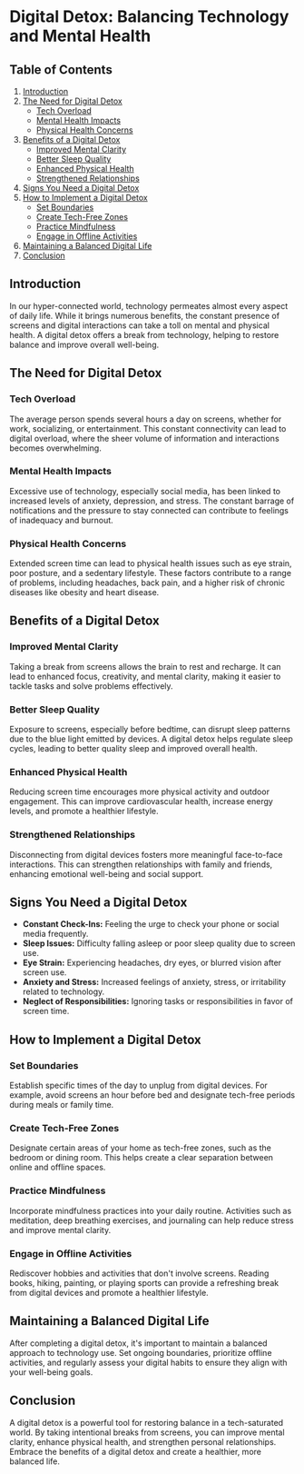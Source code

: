 # Digital Detox: Balancing Technology and Mental Health

## Table of Contents

1. [Introduction](#introduction)
2. [The Need for Digital Detox](#the-need-for-digital-detox)
    - [Tech Overload](#tech-overload)
    - [Mental Health Impacts](#mental-health-impacts)
    - [Physical Health Concerns](#physical-health-concerns)
3. [Benefits of a Digital Detox](#benefits-of-a-digital-detox)
    - [Improved Mental Clarity](#improved-mental-clarity)
    - [Better Sleep Quality](#better-sleep-quality)
    - [Enhanced Physical Health](#enhanced-physical-health)
    - [Strengthened Relationships](#strengthened-relationships)
4. [Signs You Need a Digital Detox](#signs-you-need-a-digital-detox)
5. [How to Implement a Digital Detox](#how-to-implement-a-digital-detox)
    - [Set Boundaries](#set-boundaries)
    - [Create Tech-Free Zones](#create-tech-free-zones)
    - [Practice Mindfulness](#practice-mindfulness)
    - [Engage in Offline Activities](#engage-in-offline-activities)
6. [Maintaining a Balanced Digital Life](#maintaining-a-balanced-digital-life)
7. [Conclusion](#conclusion)

## Introduction

In our hyper-connected world, technology permeates almost every aspect of daily life. While it brings numerous benefits, the constant presence of screens and digital interactions can take a toll on mental and physical health. A digital detox offers a break from technology, helping to restore balance and improve overall well-being.

## The Need for Digital Detox

### Tech Overload

The average person spends several hours a day on screens, whether for work, socializing, or entertainment. This constant connectivity can lead to digital overload, where the sheer volume of information and interactions becomes overwhelming.

### Mental Health Impacts

Excessive use of technology, especially social media, has been linked to increased levels of anxiety, depression, and stress. The constant barrage of notifications and the pressure to stay connected can contribute to feelings of inadequacy and burnout.

### Physical Health Concerns

Extended screen time can lead to physical health issues such as eye strain, poor posture, and a sedentary lifestyle. These factors contribute to a range of problems, including headaches, back pain, and a higher risk of chronic diseases like obesity and heart disease.

## Benefits of a Digital Detox

### Improved Mental Clarity

Taking a break from screens allows the brain to rest and recharge. It can lead to enhanced focus, creativity, and mental clarity, making it easier to tackle tasks and solve problems effectively.

### Better Sleep Quality

Exposure to screens, especially before bedtime, can disrupt sleep patterns due to the blue light emitted by devices. A digital detox helps regulate sleep cycles, leading to better quality sleep and improved overall health.

### Enhanced Physical Health

Reducing screen time encourages more physical activity and outdoor engagement. This can improve cardiovascular health, increase energy levels, and promote a healthier lifestyle.

### Strengthened Relationships

Disconnecting from digital devices fosters more meaningful face-to-face interactions. This can strengthen relationships with family and friends, enhancing emotional well-being and social support.

## Signs You Need a Digital Detox

- **Constant Check-Ins:** Feeling the urge to check your phone or social media frequently.
- **Sleep Issues:** Difficulty falling asleep or poor sleep quality due to screen use.
- **Eye Strain:** Experiencing headaches, dry eyes, or blurred vision after screen use.
- **Anxiety and Stress:** Increased feelings of anxiety, stress, or irritability related to technology.
- **Neglect of Responsibilities:** Ignoring tasks or responsibilities in favor of screen time.

## How to Implement a Digital Detox

### Set Boundaries

Establish specific times of the day to unplug from digital devices. For example, avoid screens an hour before bed and designate tech-free periods during meals or family time.

### Create Tech-Free Zones

Designate certain areas of your home as tech-free zones, such as the bedroom or dining room. This helps create a clear separation between online and offline spaces.

### Practice Mindfulness

Incorporate mindfulness practices into your daily routine. Activities such as meditation, deep breathing exercises, and journaling can help reduce stress and improve mental clarity.

### Engage in Offline Activities

Rediscover hobbies and activities that don't involve screens. Reading books, hiking, painting, or playing sports can provide a refreshing break from digital devices and promote a healthier lifestyle.

## Maintaining a Balanced Digital Life

After completing a digital detox, it's important to maintain a balanced approach to technology use. Set ongoing boundaries, prioritize offline activities, and regularly assess your digital habits to ensure they align with your well-being goals.

## Conclusion

A digital detox is a powerful tool for restoring balance in a tech-saturated world. By taking intentional breaks from screens, you can improve mental clarity, enhance physical health, and strengthen personal relationships. Embrace the benefits of a digital detox and create a healthier, more balanced life.
